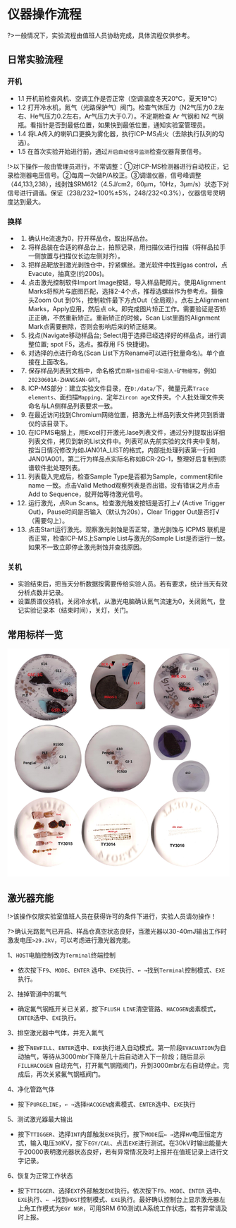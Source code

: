 # 仪器操作流程

?>一般情况下，实验流程由值班人员协助完成，具体流程仅供参考。

## 日常实验流程

### 开机

 - 1.1 开机前检查风机、空调工作是否正常（空调温度冬天20℃，夏天19℃）
 - 1.2 打开冷水机，氮气（光路保护气）阀门。检查气体压力（N2气压力0.2左右、He气压力0.2左右，Ar气压力大于0.7）。不定期检查 Ar 气钢和 N2 气钢瓶。看指针是否到最低位置，如果快到最低位置，通知实验室管理员。
 - 1.4 将LA传入的喇叭口更换为雾化器，执行ICP-MS点火（去除执行队列的勾选）。
 - 1.5 在首次实验开始进行前，通过`开启自动信号监测`检查仪器背景信号。

!>以下操作一般由管理员进行，不常调整：①对ICP-MS检测器进行自动校正，记录检测器电压信号。②每周一次做P/A校正。③调谐仪器，信号峰调整（44,133,238），线剥蚀SRM612（4.5J/cm2，60μm，10Hz，3μm/s）状态下对信号进行调谐。保证（238/232=100%±5%，248/232<0.3%），仪器信号灵明度达到最大。


### 换样

 - 1. 确认He流速为0，拧开样品仓，取出样品台。
 - 2. 将样品装在合适的样品台上，拍照记录，用扫描仪进行扫描（将样品拉手一侧放置与扫描仪长边左侧对齐）。
 - 3. 把样品靶放到激光剥蚀仓中，拧紧螺丝。激光软件中找到gas control，点Evacute，抽真空(约200s)。
 - 4. 点击激光控制软件Import Image按钮，导入样品靶照片。使用Alignment Marks将照片与底图匹配，选择2-4个点，推荐选螺丝作为参考点。摄像头Zoom Out 到0%，控制软件最下方点Out（全局观）。点右上Alignment Marks，Apply应用，然后点 ok。即完成图片矫正工作。需要验证是否矫正正确，不然重新矫正。重新矫正的时候，Scan List里面的Alignment Mark点需要删除，否则会影响后来的矫正结果。
 - 5. 找点(Navigate移动样品台; Select用于选择已经选择好的样品点，进行调整位置; spot F5，选点。推荐用 F5 快捷键)。
 - 6. 对选择的点进行命名(Scan List下方Rename可以进行批量命名)。单个直接在上面改名。
 - 7. 保存样品列表到文档中，命名格式`日期+当日组号`-`实验人`-`矿物缩写`，例如`20230601A-ZHANGSAN-GRT`。
 - 8. ICP-MS部分：建立实验文件目录，在`D:/data/`下，微量元素`Trace elements`、面扫描`Mapping`、定年`Zircon age`文件夹。个人批处理文件夹命名与LA侧样品列表要求一致。
 - 9. 在最近访问找到Chromium网络位置，把激光上样品列表文件拷贝到质谱仪的该目录下。
 - 10. 在ICPMS电脑上，用Excel打开激光.lase列表文件，通过分列提取出详细列表文件，拷贝到新的List文件中。列表可从先前实验的文件夹中复制，按当日情况修改为如JAN01A_LIST的格式，内部批处理列表第一行如JAN01A001，第二行为样品点实际名称如BCR-2G-1，整理好后复制到质谱软件批处理列表。
 - 11. 列表载入完成后，检查Sample Type是否都为Sample，comment和file name 一致。点击Valid Method观察列表是否出错。没有错误之月点击Add to Sequence，就开始等待激光信号。
 - 12. 运行激光，点Run Scans。检查激光触发按钮是否打上√ (Active Trigger Out)，Pause时间是否输入（默认为20s），Clear Trigger Out是否打√（需要勾上）。
 - 13. 点击Start运行激光。观察激光剥蚀是否正常，激光剥蚀与 ICPMS 联机是否正常，检查ICP-MS上Sample List与激光的Sample List是否运行一致。如果不一致立即停止激光剥蚀并查找原因。


### 关机

 - 实验结束后，把当天分析数据按需要传给实验人员。若有要求，统计当天有效分析点数并记录。
 - 设置质谱仪待机，关闭冷水机，从激光电脑确认氦气流速为0，关闭氮气，登记实验记录本（结束时间），关灯，关门。


## 常用标样一览

![](/static/srm.jpg)

## 激光器充能

!>该操作仅限实验室值班人员在获得许可的条件下进行，实验人员请勿操作！

?>确认光路氮气已开启、样品仓真空状态良好，当激光器以30-40mJ输出工作时激发电压`>29.2kV`，可以考虑进行激光器充能。

1、`HOST`电脑控制改为`Terminal`终端控制

 - 依次按下`F9`、`MODE`、`ENTER` 选中、`EXE`执行、`← →`找到`Terminal`控制模式、`EXE`执行。

2、抽掉管道中的氟气

 - 确定氟气钢瓶开关已关紧，按下`FLUSH LINE`清空管路、`HACOGEN`卤素模式，`ENTER`选中、`EXE`执行。

3、排空激光器中气体，并充入氟气

 - 按下`NEWFILL`、`ENTER`选中、`EXE`执行进入自动模式。第一阶段`EVACUATION`为自动抽气，等待从3000mbr下降至几十后自动进入下一阶段；随后显示`FILLHACOGEN` 自动充气，打开氟气钢瓶阀门，升到3000mbr左右自动停止。完成后，再次关紧氟气钢瓶阀门。

4、净化管路气体

 - 按下`PURGELINE`，`← →`选择`HACOGEN`卤素模式、`ENTER`选中、`EXE`执行

5、测试激光器最大输出

 - 按下`TTIGGER`、选择`INT`内部触发`EXE`执行。按下`MODE`后`← →`选择`HV`电压恒定方式，输入电压`30`KV，按下`EGY/CAL`、点击`EXE`进行测试。在30kV时输出能量大于20000表明激光器状态良好，若有异常情况及时上报并在值班记录上进行文字记录。

6、恢复为正常工作状态

 - 按下`TTIGGER`、选择`EXT`外部触发`EXE`执行。依次按下`F9`、`MODE`、`ENTER` 选中、`EXE`执行、`← →`找到`HOST`控制模式、`EXE`执行。最好确认控制台上显示激光器左上角工作模式为`EGY NGR`，可用SRM 610测试LA系统工作状态，若有异常请及时上报。
